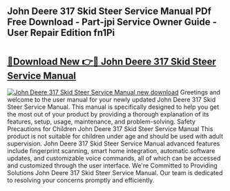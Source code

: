 ## John Deere 317 Skid Steer Service Manual PDf Free Download - Part-jpi Service Owner Guide - User Repair Edition fn1Pi

# <h2><a href="http://bc95932.oget.top/?id=John+Deere+317+Skid+Steer+Service+Manual">🔗Download New 👉🔴 John Deere 317 Skid Steer Service Manual</a></h2>

[![John Deere 317 Skid Steer Service Manual new download](https://i.imgur.com/5g1atiW.png)](http://bc95932.oget.top/?id=John+Deere+317+Skid+Steer+Service+Manual)
Greetings and welcome to the user manual for your newly updated John Deere 317 Skid Steer Service Manual. This manual is specifically designed to help you get the most out of your product by providing a thorough explanation of its features, setup, usage, maintenance, and problem-solving. Safety Precautions for Children John Deere 317 Skid Steer Service Manual This product is not suitable for children under age and should be used with adult supervision. John Deere 317 Skid Steer Service Manual advanced features include fingerprint scanning, smart home integration, automatic software updates, and customizable voice commands, all of which can be accessed and customized through the user interface. We're Committed to Providing Solutions John Deere 317 Skid Steer Service Manual. Our team is dedicated to resolving your concerns promptly and efficiently.
